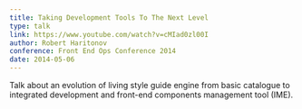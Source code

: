```yaml
---
title: Taking Development Tools To The Next Level
type: talk
link: https://www.youtube.com/watch?v=cMIad0zl00I
author: Robert Haritonov
conference: Front End Ops Conference 2014
date: 2014-05-06
---
```


Talk about an evolution of living style guide engine from basic catalogue to integrated development and front-end components management tool (IME).
